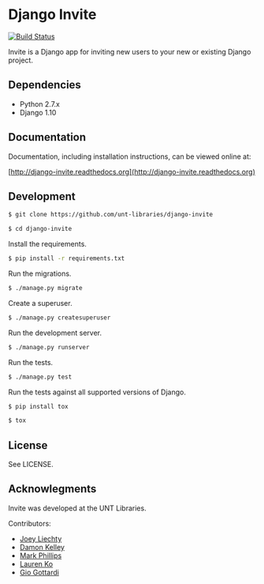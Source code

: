 # Django Invite  

[![Build Status](https://travis-ci.org/unt-libraries/django-invite.svg?branch=master)](https://travis-ci.org/unt-libraries/django-invite)

Invite is a Django app for inviting new users to your new or existing Django project.

## Dependencies

* Python 2.7.x
* Django 1.10

## Documentation

Documentation, including installation instructions, can be viewed online at:

[http://django-invite.readthedocs.org](http://django-invite.readthedocs.org)

## Development

```sh
$ git clone https://github.com/unt-libraries/django-invite

$ cd django-invite
```

Install the requirements.
```sh
$ pip install -r requirements.txt
```

Run the migrations.
```sh
$ ./manage.py migrate
```

Create a superuser.
```sh
$ ./manage.py createsuperuser
```

Run the development server.
```sh
$ ./manage.py runserver
```

Run the tests.
```sh
$ ./manage.py test
```

Run the tests against all supported versions of Django.
```sh
$ pip install tox

$ tox
```

## License

See LICENSE.

## Acknowlegments

Invite was developed at the UNT Libraries.

Contributors:

- [Joey Liechty](http://github.com/yeahdef)
- [Damon Kelley](http://github.com/damonkelley)
- [Mark Phillips](http://github.com/vphill)
- [Lauren Ko](http://github.com/ldko)
- [Gio Gottardi](http://github.com/somexpert)
